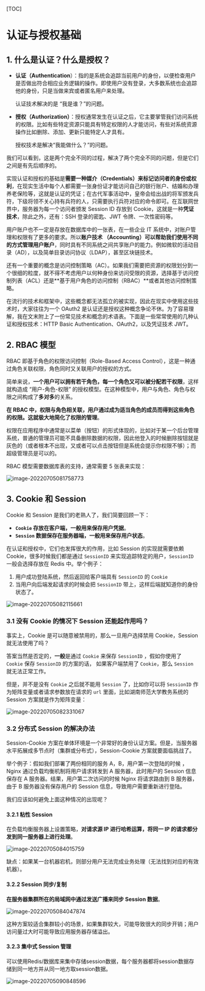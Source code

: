 [TOC]

# 认证与授权基础

## 1. 什么是认证？什么是授权？

- **认证（Authentication**）：指的是系统会追踪当前用户的身份，以便检查用户是否做出符合相应业务逻辑的操作。即使用户没有登录，大多数系统也会追踪他的身份，只是当做来宾或者匿名用户来处理。

  认证技术解决的是 “我是谁？”的问题。

- **授权（Authorization）**：授权通常发生在认证之后，它主要掌管我们访问系统的权限。比如有些特定资源只能具有特定权限的人才能访问，有些对系统资源操作比如删除、添加、更新只能特定人才具有。

  授权技术是解决“我能做什么？”的问题。

我们可以看到，这是两个完全不同的过程，解决了两个完全不同的问题，但是它们之间是有先后顺序的。

实现认证和授权的基础是**需要一种媒介（Credentials）来标记访问者的身份或权利**，在现实生活中每个人都需要一张身份证才能访问自己的银行账户、结婚和办理养老保险等，这就是认证的凭证；在古代军事活动中，皇帝会给出战的将军颁发兵符，下级将领不关心持有兵符的人，只需要执行兵符对应的命令即可。在互联网世界中，服务器为每一个访问者颁发 Session ID 存放到 Cookie，这就是一种**凭证技术**，除此之外，还有：SSH 登录的密匙、JWT 令牌、一次性密码等。

用户账户也不一定是存放在数据库中的一张表，在一些企业 IT 系统中，对账户管理和权限有了更多的要求。所以**账户技术 （Accounting）可以帮助我们使用不同的方式管理用户账户**，同时具有不同系统之间共享账户的能力。例如微软的活动目录（AD），以及简单目录访问协议（LDAP），甚至区块链技术。

还有一个重要的概念是访问控制策略（AC）。如果我们需要把资源的权限划分到一个很细的粒度，就不得不考虑用户以何种身份来访问受限的资源，选择基于访问控制列表（ACL）还是**基于用户角色的访问控制（RBAC）**或者其他访问控制策略。

在流行的技术和框架中，这些概念都无法孤立的被实现，因此在现实中使用这些技术时，大家往往为一个 OAuth2 是认证还是授权这种概念争论不休。为了容易理解，我在文末附上了一份常见技术和概念的术语表。下面是一些常常使用的几种认证和授权技术：HTTP Basic Authentication、OAuth2，以及凭证技术 JWT。

## 2. RBAC 模型

RBAC 即基于角色的权限访问控制（Role-Based Access Control），这是一种通过角色关联权限，角色同时又关联用户的授权的方式。

简单来说，**一个用户可以拥有若干角色，每一个角色又可以被分配若干权限**，这样就构造成 “用户-角色-权限” 的授权模型。在这种模型中，用户与角色、角色与权限之间构成了**多对多**的关系。

**在 RBAC 中，权限与角色相关联，用户通过成为适当角色的成员而得到这些角色的权限。这就极大地简化了权限的管理**。

权限在应用程序中通常是以菜单（按钮）的形式体现的，比如对于某一个后台管理系统，普通的管理员可能不具备删除数据的权限，因此他登入的时候删除按钮就是灰色的（或者根本不出现，又或者可以点击按钮但是系统会提示你权限不够）；而超级管理员是可以的。

RBAC 模型需要数据库表的支持，通常需要 5 张表来实现：

![image-20220705081758773](https://cdn.jsdelivr.net/gh/Faraway002/typora/images/image-20220705081758773.png)

## 3. Cookie 和 Session

Cookie 和 Session 是我们的老熟人了，我们简要回顾一下：

* **`Cookie` 存放在客户端，一般用来保存用户凭据**。
* **`Session` 数据保存在服务器端，一般用来保存用户状态**。

在认证和授权中，它们也发挥很大的作用，比如 Session 的实现就需要依赖 Cookie，很多时候我们都是通过 `SessionID` 来实现追踪特定的用户，`SessionID` 一般会选择存放在 Redis 中。举个例子：

1. 用户成功登陆系统，然后返回给客户端具有 `SessionID` 的 `Cookie`
2. 当用户向后端发起请求的时候会把 `SessionID` 带上，这样后端就知道你的身份状态了。

![image-20220705082115661](https://cdn.jsdelivr.net/gh/Faraway002/typora/images/image-20220705082115661.png)

### 3.1 没有 Cookie 的情况下 Session 还能起作用吗？

事实上，Cookie 是可以随意被禁用的，那么一旦用户选择禁用 Cookie，Session 就无法使用了吗？

答案当然是否定的，**一般**是通过 `Cookie` 来保存 `SessionID` ，假如你使用了 `Cookie` 保存 `SessionID` 的方案的话， 如果客户端禁用了 `Cookie`，那么 `Session` 就无法正常工作。

但是，并不是没有 `Cookie` 之后就不能用 `Session` 了，比如你可以将 `SessionID` 作为矩阵变量或者请求参数放在请求的 `url` 里面，比如湖南师范大学教务系统的 Session 方案就是作为矩阵变量：

![image-20220705082331067](https://cdn.jsdelivr.net/gh/Faraway002/typora/images/image-20220705082331067.png)

### 3.2 分布式 Session 的解决办法

Session-Cookie 方案在单体环境是一个非常好的身份认证方案。但是，当服务器水平拓展成多节点时（集群或分布式），Session-Cookie 方案就要面临挑战了。

举个例子：假如我们部署了两份相同的服务 A，B，用户第一次登陆的时候 ，Nginx 通过负载均衡机制将用户请求转发到 A 服务器，此时用户的 Session 信息保存在 A 服务器。结果，用户第二次访问的时候 Nginx 将请求路由到 B 服务器，由于 B 服务器没有保存用户的 Session 信息，导致用户需要重新进行登陆。

我们应该如何避免上面这种情况的出现呢？

#### 3.2.1 粘性 Session

在负载均衡服务器上设置策略，**对请求源 IP 进行哈希运算，将同一 IP 的请求都分发到同一服务器上进行处理**。

![image-20220705084015759](https://cdn.jsdelivr.net/gh/Faraway002/typora/images/image-20220705084015759.png)

缺点：如果某一台机器宕机，则部分用户无法完成业务处理（无法找到对应的有效机器）。

#### 3.2.2 Session 同步/复制

**在服务器集群所在的局域网中通过发送广播来同步 Session 数据**。

![image-20220705084047874](https://cdn.jsdelivr.net/gh/Faraway002/typora/images/image-20220705084047874.png)

这种方案较适合集群较小的场景，如果集群较大，可能导致很大的同步开销；用户访问量过大时可能导致应用服务器存储溢出。

#### 3.2.3 集中式 Session 管理

可以使用Redis/数据库来集中存储session数据，每个服务器都将session数据存储到同一地方并从同一地方取session数据。

![image-20220705090848596](https://cdn.jsdelivr.net/gh/Faraway002/typora/images/image-20220705090848596.png)